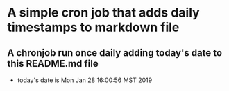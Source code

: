 A simple cron job that adds daily timestamps to markdown file
============================================================
## A chronjob run once daily adding today's date to this README.md file
* today's date is Mon Jan 28 16:00:56 MST 2019
